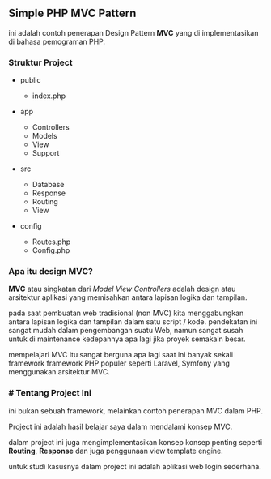 ## Simple PHP MVC Pattern

ini adalah contoh penerapan Design Pattern **MVC** yang di implementasikan di bahasa pemograman PHP.

### Struktur Project

-   public
    -   index.php
-   app

    -   Controllers
    -   Models
    -   View
    -   Support

-   src
    -   Database
    -   Response
    -   Routing
    -   View
-   config
    -   Routes.php
    -   Config.php

### Apa itu design MVC?

**MVC** atau singkatan dari _Model View Controllers_ adalah design atau arsitektur aplikasi yang memisahkan antara lapisan logika dan tampilan.

pada saat pembuatan web tradisional (non MVC) kita menggabungkan antara lapisan logika dan tampilan dalam satu script / kode. pendekatan ini sangat mudah dalam pengembangan suatu Web, namun sangat susah untuk di maintenance kedepannya apa lagi jika proyek semakain besar.

mempelajari MVC itu sangat berguna apa lagi saat ini banyak sekali framework framework PHP populer seperti Laravel, Symfony yang menggunakan arsitektur MVC.

### # Tentang Project Ini

ini bukan sebuah framework, melainkan contoh penerapan MVC dalam PHP.

Project ini adalah hasil belajar saya dalam mendalami konsep MVC.

dalam project ini juga mengimplementasikan konsep konsep penting seperti **Routing**, **Response** dan juga penggunaan view template engine.

untuk studi kasusnya dalam project ini adalah aplikasi web login sederhana.
